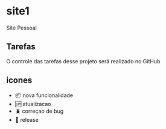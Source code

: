 # site1

Site Pessoal 
## Tarefas 

O controle das tarefas desse projeto será realizado no GitHub
## icones

- :package: nova funcionalidade
- :up: atualizacao 
- :beetle: correçao de bug 
- :checkered_flag: release
